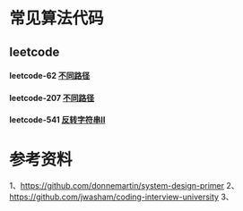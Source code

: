 # 常见算法代码

## leetcode
#### leetcode-62 [不同路径][62]
#### leetcode-207 [不同路径][207]
#### leetcode-541 [反转字符串II][541]


[62]: https://github.com/NicoleRobin/algorithm/blob/master/Algorithm/go/62/62.go
[207]: https://github.com/NicoleRobin/algorithm/blob/master/Algorithm/go/207/207.go
[541]: https://github.com/NicoleRobin/algorithm/blob/master/Algorithm/go/541/541.go

# 参考资料
1、https://github.com/donnemartin/system-design-primer
2、https://github.com/jwasham/coding-interview-university
3、